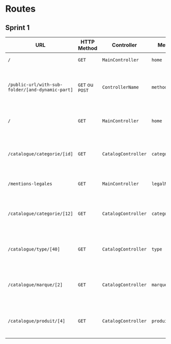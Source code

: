 # Routes

## Sprint 1

| URL | HTTP Method | Controller | Method | Title | Content | Comment |
|--|--|--|--|--|--|--|
| `/` | `GET` | `MainController` | `home` | Dans les shoe | 5 categories | - |
| `/public-url/with-sub-folder/[and-dynamic-part]` | `GET` ou `POST` | `ControllerName` | `methodName` | Titre de la page | Description of page's content | Explain here the dynamics parts of your URL (`[]`) |
| `/` | `GET` | `MainController` | `home` | Page d'accueil | Page d'accueil avec les 5 catégories | - |
| `/catalogue/categorie/[id]` | `GET` | `CatalogController` | `category` | Page de catégorie | Page listant les produits d'une catégorie | `[id]` correspond à l'identifiant de la catégorie |
| `/mentions-legales` | `GET` | `MainController` | `legalMention` | Page Mention légales | - | - |
| `/catalogue/categorie/[12]` | `GET` | `CatalogController` | `category` | Page de catégorie 12 | Page listant les produits d'une catégorie | `[12]` correspond à l'identifiant de la catégorie |
| `/catalogue/type/[40]` | `GET` | `CatalogController` | `type` | Page de type | Page listant les produits d'un type | `[40]` correspond à l'identifiant du type |
| `/catalogue/marque/[2]` | `GET` | `CatalogController` | `marque` | Page de marque | Page listant les produits d'une marque | `[2]` correspond à l'identifiant de la marque |
| `/catalogue/produit/[4]` | `GET` | `CatalogController` | `produit` | Page de produit | Page listant les produits d'un produit | `[4]` correspond à l'identifiant du produit |
